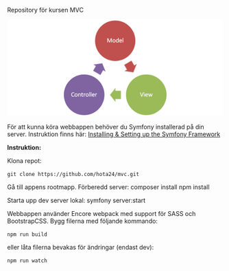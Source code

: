Repository för kursen MVC

![MVC](https://raw.githubusercontent.com/hota24/mvc/refs/heads/main/public/img/mvc.png)


För att kunna köra webbappen behöver du Symfony installerad på din server. 
Instruktion finns här: [Installing & Setting up the Symfony Framework](https://symfony.com/doc/current/setup.html)



**Instruktion:**

Klona repot:

    git clone https://github.com/hota24/mvc.git

Gå till appens rootmapp. Förberedd server:
    composer install
    npm install

Starta upp dev server lokal:
    symfony server:start

Webbappen använder Encore webpack med support för SASS och BootstrapCSS. Bygg filerna med följande kommando:

    npm run build

eller låta filerna bevakas för ändringar (endast dev):

    npm run watch
